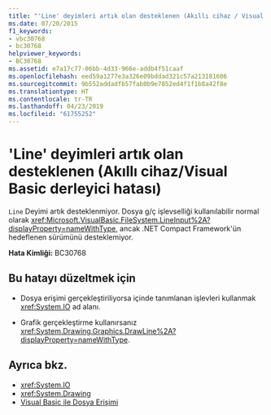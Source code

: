 ```yaml
---
title: "'Line' deyimleri artık olan desteklenen (Akıllı cihaz / Visual Basic derleyici hatası)"
ms.date: 07/20/2015
f1_keywords:
- vbc30768
- bc30768
helpviewer_keywords:
- BC30768
ms.assetid: e7a17c77-06bb-4d33-966e-addb4f51caaf
ms.openlocfilehash: eed59a1277e3a326e09bddad321c57a213181606
ms.sourcegitcommit: 9b552addadfb57fab0b9e7852ed4f1f1b8a42f8e
ms.translationtype: HT
ms.contentlocale: tr-TR
ms.lasthandoff: 04/23/2019
ms.locfileid: "61755252"
---
```

# <a name="line-statements-are-no-longer-supported-smart-devicevisual-basic-compiler-error"></a>'Line' deyimleri artık olan desteklenen (Akıllı cihaz/Visual Basic derleyici hatası)
`Line` Deyimi artık desteklenmiyor. Dosya g/ç işlevselliği kullanılabilir normal olarak <xref:Microsoft.VisualBasic.FileSystem.LineInput%2A?displayProperty=nameWithType>, ancak .NET Compact Framework'ün hedeflenen sürümünü desteklemiyor.  
  
 **Hata Kimliği:** BC30768  
  
## <a name="to-correct-this-error"></a>Bu hatayı düzeltmek için  
  
- Dosya erişimi gerçekleştiriliyorsa içinde tanımlanan işlevleri kullanmak <xref:System.IO> ad alanı.  
  
- Grafik gerçekleştirme kullanırsanız <xref:System.Drawing.Graphics.DrawLine%2A?displayProperty=nameWithType>.  
  
## <a name="see-also"></a>Ayrıca bkz.

- <xref:System.IO>
- <xref:System.Drawing>
- [Visual Basic ile Dosya Erişimi](../../visual-basic/developing-apps/programming/drives-directories-files/file-access.md)
